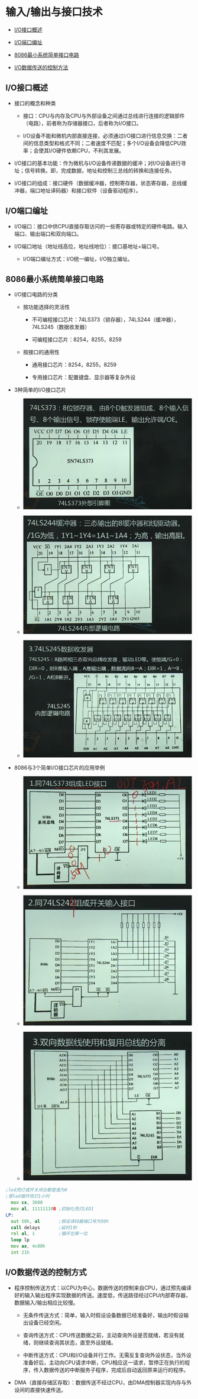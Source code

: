 # 输入/输出与接口技术

  + [I/O接口概述](#io接口概述)

  + [I/O端口编址](#io端口编址)

  + [8086最小系统简单接口电路](#8086最小系统简单接口电路)

  + [I/O数据传送的控制方法](#io数据传送的控制方式)

## I/O接口概述

  + 接口的概念和种类

    - 接口：CPU与内存及CPU与外部设备之间通过总线进行连接的逻辑部件（电路），前者称为存储器接口，后者称为I/O接口。

    - I/O设备不能和微机内部直接连接，必须通过I/O接口进行信息交换：二者间的信息类型和格式不同；二者速度不匹配；多个I/O设备会降低CPU效率；会使其I/O硬件依赖CPU，不利其发展。

  + I/O接口的基本功能：作为微机与I/O设备传递数据的缓冲；对I/O设备进行寻址；信号转换。即，完成数据，地址和控制三总线的转换和连接任务。

  + I/O接口的组成：接口硬件（数据缓冲器，控制寄存器，状态寄存器，总线缓冲器，端口地址译码器）和接口软件（设备驱动程序）。

## I/O端口编址

  + I/O端口：接口中供CPU直接存取访问的一些寄存器或特定的硬件电路。输入端口、输出端口和双向端口。

  + I/O端口地址（地址线高位，地址线地位）：接口基地址+端口号。

    - I/O端口编址方式：I/O统一编址，I/O独立编址。

## 8086最小系统简单接口电路

  + I/O接口电路的分类

    - 按功能选择的灵活性

      - 不可编程接口芯片：74LS373（锁存器），74LS244（缓冲器），74LS245（数据收发器）

      - 可编程接口芯片：8254，8255，8259

    - 按接口的通用性

      - 通用接口芯片：8254，8255，8259

      - 专用接口芯片：配置键盘、显示器等复杂外设

  + 3种简单的I/O接口芯片

    - ![74LS373](./resources/74LS373.png)

    - ![74LS244](./resources/74LS244.png)

    - ![74LS245](./resources/74LS245.png)

  + 8086与3个简单I/O接口芯片的应用举例

    - ![LED](./resources/led.png)

    - ![开关输入接口](./resources/switch_input_interface.png)

    - ![双向数据线使用和复用总线的分离](./resources/8086_74LS373_74LS245.png)

```asm
;led亮灯或开关闭合都是值为0
;使led循环亮灯1小时
  mov cx, 3600
  mov al, 11111110B ;初始化亮灯LED1
LP:
  out 50h, al       ;假设译码器端口号为50h
  call delays       ;延时1秒
  rol al, 1         ;循环左移一位
  loop lp
  mov ax, 4c00h
  int 21h
```

## I/O数据传送的控制方式

  + 程序控制传送方式：以CPU为中心，数据传送的控制来自CPU，通过预先编译好的输入输出程序实现数据的传送。速度低，传送路径经过CPU内部寄存器，数据输入/输出相应比较慢。

    - 无条件传送方式：简单，输入时假设设备数据已经准备好，输出时假设输出设备已经空闲。

    - 查询传送方式：CPU传送数据之前，主动查询外设是否就绪，若没有就绪，则继续查询其状态，直至外设就绪。

    - 中断传送方式：CPU和I/O设备并行工作。无需反复查询外设状态，当外设准备好后，主动向CPU请求中断，CPU相应这一请求，暂停正在执行的程序，传入数据传送的中断服务子程序，完成后自动返回原来运行的程序。

  + DMA（直接存储区存取）：数据传送不经过CPU，由DMA控制器实现内存与外设间的直接快速传送。
